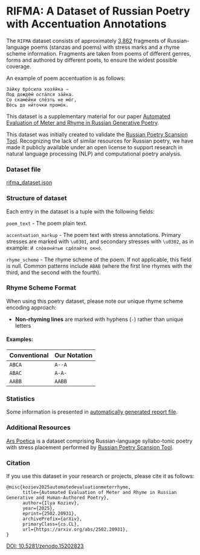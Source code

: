 # RIFMA: A Dataset of Russian Poetry with Accentuation Annotations

The `RIFMA` dataset consists of approximately [3,862](poetry_aligner_tests.md) fragments of Russian-language poems (stanzas and poems)
with stress marks and a rhyme scheme information. Fragments are taken from poems of different genres,
forms and authored by different poets, to ensure the widest possible coverage.

An example of poem accentuation is as follows:

```
За́йку бро́сила хозя́йка —
Под дождё́м оста́лся за́йка.
Со скаме́йки сле́зть не мо́г,
Ве́сь до ни́точки промо́к.
```

This dataset is a supplementary material for our paper [Automated Evaluation of Meter and Rhyme in Russian Generative Poetry](https://arxiv.org/abs/2502.20931).

This dataset was initially created to validate the [Russian Poetry Scansion Tool](https://github.com/Koziev/RussianPoetryScansionTool).
Recognizing the lack of similar resources for Russian poetry, we have made it publicly available under an open license
to support research in natural language processing (NLP) and computational poetry analysis.


### Dataset file

[rifma_dataset.json](rifma_dataset.json)

### Structure of dataset

Each entry in the dataset is a tuple with the following fields:

`poem_text` - The poem plain text.  

`accentuation_markup` - The poem text with stress annotations. Primary stresses are marked with `\u0301`, and secondary stresses with `\u0302`, as in example: `И сло̀вони́тью сде́лайте окно́`.

`rhyme_scheme` - The rhyme scheme of the poem. If not applicable, this field is null.
Common patterns include `ABAB` (where the first line rhymes with the third, and the second with the fourth).

### Rhyme Scheme Format

When using this poetry dataset, please note our unique rhyme scheme encoding approach:

- **Non-rhyming lines** are marked with hyphens (`-`) rather than unique letters  

#### Examples:

| Conventional | Our Notation |
|--------------|--------------|
| `ABCA`       | `A--A`       |
| `ABAC`       | `A-A-`       |
| `AABB`       | `AABB`       |


### Statistics

Some information is presented in [automatically generated report file](poetry_aligner_tests.md).

### Additional Resources

[Ars Poetica](https://huggingface.co/datasets/inkoziev/ArsPoetica) is a dataset comprising Russian-language syllabo-tonic poetry with stress placement performed by [Russian Poetry Scansion Tool](https://github.com/Koziev/RussianPoetryScansionTool).


### Citation

If you use this dataset in your research or projects, please cite it as follows:

```
@misc{koziev2025automatedevaluationmeterrhyme,
      title={Automated Evaluation of Meter and Rhyme in Russian Generative and Human-Authored Poetry},
      author={Ilya Koziev},
      year={2025},
      eprint={2502.20931},
      archivePrefix={arXiv},
      primaryClass={cs.CL},
      url={https://arxiv.org/abs/2502.20931},
}
```
[DOI: 10.5281/zenodo.15202823](https://doi.org/10.5281/zenodo.15202823)
